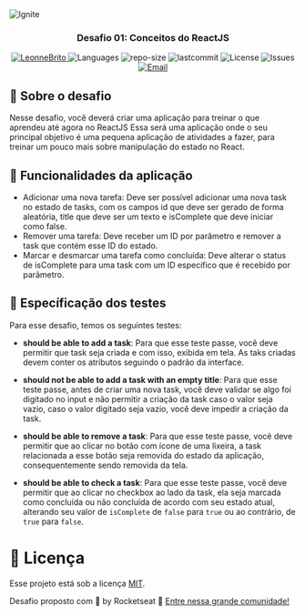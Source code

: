 <img alt="Ignite" src="https://www.notion.so/image/https%3A%2F%2Fs3-us-west-2.amazonaws.com%2Fsecure.notion-static.com%2F2fbacb7a-e460-44a3-8fc5-e66f96dae148%2Fcover-reactjs.png?table=block&id=51e4099a-6e2f-4d4b-ae94-f9fe75bb769d&width=5120&userId=1b109781-8635-4162-80d6-714377721793&cache=v2" />

<h3 align="center">
Desafio 01: Conceitos do ReactJS
</h3>

<p align="center">	
   <a href="https://www.linkedin.com/in/leonne-sousa-brito/">
      <img alt="LeonneBrito" src="https://img.shields.io/badge/-LeonneBrito-5965e0?style=flat&logo=Linkedin&logoColor=white" />
   </a>
  <img alt="Languages" src="https://img.shields.io/github/languages/count/LeonneBrito/desafio01-ignite-trilha-reactjs?color=%235963C5" />
  <img alt="repo-size" src="https://img.shields.io/github/repo-size/LeonneBrito/desafio01-ignite-trilha-reactjs?color=%235761C3" />
  <img alt="lastcommit" src="https://img.shields.io/github/last-commit/LeonneBrito/desafio01-ignite-trilha-reactjs?color=%235761C3" />
  <img alt="License" src="https://img.shields.io/github/license/LeonneBrito/desafio01-ignite-trilha-reactjs?color=%235965E0" />
  <img alt="Issues" src="https://img.shields.io/github/issues/LeonneBrito/desafio01-ignite-trilha-reactjs?color=%235965E0">
  <a href="mailto:contato@leonnebrito.com.br">
   <img alt="Email" src="https://img.shields.io/badge/-contato%40leonnebrito.com.br-%23525DCB" />
  </a>
</p>

## :rocket: Sobre o desafio

Nesse desafio, você deverá criar uma aplicação para treinar o que aprendeu até agora no ReactJS
Essa será uma aplicação onde o seu principal objetivo é uma pequena aplicação de atividades a fazer, para treinar um pouco mais sobre manipulação do estado no React.

## :wrench: Funcionalidades da aplicação

- Adicionar uma nova tarefa: Deve ser possível adicionar uma nova task no estado de tasks, com os campos id que deve ser gerado de forma aleatória, title que deve ser um texto e isComplete que deve iniciar como false.
- Remover uma tarefa: Deve receber um ID por parâmetro e remover a task que contém esse ID do estado.
- Marcar e desmarcar uma tarefa como concluída:  Deve alterar o status de isComplete para uma task com um ID específico que é recebido por parâmetro. 

## :syringe: Específicação dos testes

Para esse desafio, temos os seguintes testes:

- **should be able to add a task**: Para que esse teste passe, você deve permitir que task seja criada e com isso, exibida em tela. As taks criadas devem conter os atributos seguindo o padrão da interface.

- **should not be able to add a task with an empty title**: Para que esse teste passe, antes de criar uma nova task, você deve validar se algo foi digitado no input e não permitir a criação da task caso o valor seja vazio, caso o valor digitado seja vazio, você deve impedir a criação da task.

- **should be able to remove a task**: Para que esse teste passe, você deve permitir que ao clicar no botão com ícone de uma lixeira, a task relacionada a esse botão seja removida do estado da aplicação, consequentemente sendo removida da tela.

- **should be able to check a task**: Para que esse teste passe, você deve permitir que ao clicar no checkbox ao lado da task, ela seja marcada como concluída ou não concluída de acordo com seu estado atual, alterando seu valor de `isComplete` de `false` para `true` ou ao contrário, de `true` para `false`.

# :page_facing_up: Licença

Esse projeto está sob a licença [MIT](./LICENSE).

Desafio proposto com 💜 by Rocketseat 👋 [Entre nessa grande comunidade!](https://discordapp.com/invite/gCRAFhc)
